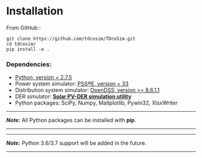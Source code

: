 # Installation
From GitHub::

    git clone https://github.com/tdcosim/TDcoSim.git
    cd tdcosim/
    pip install -e .

### Dependencies:
* [Python, version = 2.7.5](https://www.python.org/)
* Power system simulator: [PSS®E, version =  33](https://new.siemens.com/global/en/products/energy/services/transmission-distribution-smart-grid/consulting-and-planning/pss-software/pss-e.html) 
* Distribution system simulator: [OpenDSS, version >= 8.6.1.1](https://sourceforge.net/projects/electricdss/) 
* DER simulator: [**Solar PV-DER simulation utility**](https://github.com/sibyjackgrove/SolarPV-DER-simulation-utility)
* Python packages: SciPy, Numpy, Matlplotlib, Pywin32, XlsxWriter
***
***Note:*** All Python packages can be installed with **pip**.

***
***
***Note:*** Python 3.6/3.7 support will be added in the future.

***

